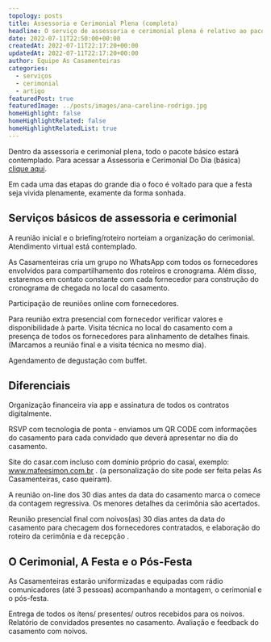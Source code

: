 ```yaml
---
topology: posts
title: Assessoria e Cerimonial Plena (completa)
headline: O serviço de assessoria e cerimonial plena é relativo ao pacote básico dos serviços dAs Casamenteiras.
date: 2022-07-11T22:50:00+00:00
createdAt: 2022-07-11T22:17:20+00:00
updatedAt: 2022-07-11T22:17:20+00:00
author: Equipe As Casamenteiras
categories:
  - serviços
  - cerimonial
  - artigo
featuredPost: true
featuredImage: ../posts/images/ana-caroline-rodrigo.jpg
homeHighlight: false
homeHighlightRelated: false
homeHighlightRelatedList: true
---
```


Dentro da assessoria e cerimonial plena, todo o pacote básico estará contemplado. Para acessar a Assessoria e Cerimonial Do Dia (básica) [clique aqui](/assessoria-cerimonial-basica-dia).

Em cada uma das etapas do grande dia o foco é voltado para que a festa seja vivida plenamente, examente da forma sonhada.

## Serviços básicos de assessoria e cerimonial

A reunião inicial e o briefing/roteiro norteiam a organização do cerimonial. Atendimento virtual está contemplado.

As Casamenteiras cria um grupo no WhatsApp com todos os fornecedores envolvidos para compartilhamento dos roteiros e cronograma. Além disso, estaremos em contato constante com cada fornecedor para construção do cronograma de chegada no local do casamento.

Participação de reuniões online com fornecedores.

Para reunião extra presencial com fornecedor verificar valores e disponibilidade à parte. Visita técnica no local do casamento com a presença de todos os fornecedores para alinhamento de detalhes finais. (Marcamos a reunião final e a visita técnica no mesmo dia).

Agendamento de degustação com buffet.

## Diferenciais

Organização financeira via app e assinatura de todos os contratos digitalmente.

RSVP com tecnologia de ponta - enviamos um QR CODE com informações do casamento para cada convidado que deverá apresentar no dia do casamento.

Site do casar.com incluso com domínio próprio do casal, exemplo: www.mafeesimon.com.br . (a personalização do site pode ser feita pelas As Casamenteiras, caso queiram).

A reunião on-line dos 30 dias antes da data do casamento marca o comece da contagem regressiva. Os menores detalhes da cerimônia são acertados.

Reunião presencial final com noivos(as) 30 dias antes da data do casamento para checagem dos fornecedores contratados, e elaboração do roteiro da cerimônia e da recepção .

## O Cerimonial, A Festa e o Pós-Festa

As Casamenteiras estarão uniformizadas e equipadas com rádio comunicadores (até 3 pessoas) acompanhando a montagem, o cerimonial e o pós-festa.

Entrega de todos os ítens/ presentes/ outros recebidos para os noivos.
Relatório de convidados presentes no casamento.
Avaliação e feedback do casamento com noivos.
